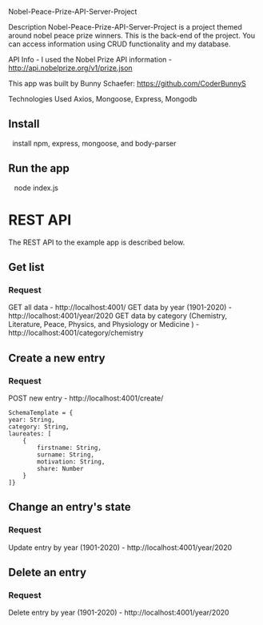 Nobel-Peace-Prize-API-Server-Project

Description
Nobel-Peace-Prize-API-Server-Project is a project themed around nobel peace prize winners. This is the back-end of the project. You can access information using CRUD functionality and my database.

API Info - I used the Nobel Prize API information - http://api.nobelprize.org/v1/prize.json

This app was built by Bunny Schaefer: https://github.com/CoderBunnyS

Technologies Used
Axios, Mongoose, Express, Mongodb


## Install

   install npm, express, mongoose, and body-parser
     

## Run the app

    node index.js

# REST API

The REST API to the example app is described below.

## Get list 

### Request

GET  all data - http://localhost:4001/
GET data by year (1901-2020) - http://localhost:4001/year/2020
GET data by category (Chemistry, Literature, Peace, Physics, and Physiology or Medicine ) - http://localhost:4001/category/chemistry


## Create a new entry

### Request

POST new entry - http://localhost:4001/create/

    SchemaTemplate = {
    year: String,
    category: String,
    laureates: [
        {
            firstname: String,
            surname: String,
            motivation: String,
            share: Number
        }
    ]}


## Change an entry's state

### Request

Update entry by year (1901-2020) - http://localhost:4001/year/2020


## Delete an entry

### Request

Delete entry by year (1901-2020) - http://localhost:4001/year/2020
